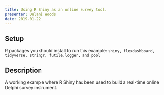 ```yaml
---
title: Using R Shiny as an online survey tool.
presenter: Dulani Woods
date: 2019-01-22
---
```


## Setup

R packages you should install to run this example: 
`shiny, flexdashboard, tidyverse, stringr, futile.logger, and pool`

## Description

A working example where R Shiny has been used to build a real-time online Delphi survey instrument.